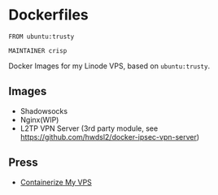# Dockerfiles

```
FROM ubuntu:trusty

MAINTAINER crisp
```

Docker Images for my Linode VPS, based on `ubuntu:trusty`.

## Images

* Shadowsocks
* Nginx(WIP)
* L2TP VPN Server (3rd party module, see <https://github.com/hwdsl2/docker-ipsec-vpn-server>)

## Press

* [Containerize My VPS](https://crispgm.com/page/containerize-my-vps.html)